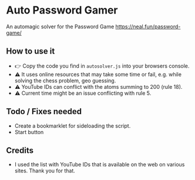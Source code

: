 # Auto Password Gamer
An automagic solver for the Password Game https://neal.fun/password-game/ 

## How to use it
- 👉 Copy the code you find in ```autosolver.js``` into your browsers console.
- ⚠️ It uses online resources that may take some time or fail, e.g. while solving the chess problem, geo guessing.
- ⚠️ YouTube IDs can conflict with the atoms summing to 200 (rule 18).
- ⚠️ Current time might be an issue conflicting with rule 5.


## Todo / Fixes needed
- Create a bookmarklet for sideloading the script.
- Start button

## Credits
- I used the list with YouTube IDs that is available on the web on various sites. Thank you for that.
